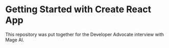 # Getting Started with Create React App

This repository was put together for the Developer Advocate interview with Mage AI. 